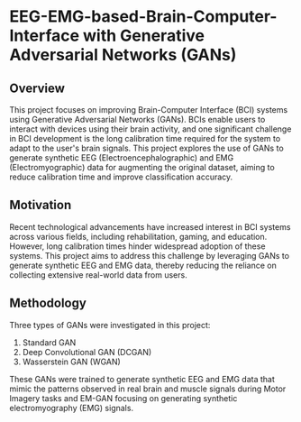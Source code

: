 # EEG-EMG-based-Brain-Computer-Interface with Generative Adversarial Networks (GANs)


## Overview

This project focuses on improving Brain-Computer Interface (BCI) systems using Generative Adversarial Networks (GANs). BCIs enable users to interact with devices using their brain activity, and one significant challenge in BCI development is the long calibration time required for the system to adapt to the user's brain signals. This project explores the use of GANs to generate synthetic EEG (Electroencephalographic) and EMG (Electromyographic) data for augmenting the original dataset, aiming to reduce calibration time and improve classification accuracy.

## Motivation

Recent technological advancements have increased interest in BCI systems across various fields, including rehabilitation, gaming, and education. However, long calibration times hinder widespread adoption of these systems. This project aims to address this challenge by leveraging GANs to generate synthetic EEG and EMG data, thereby reducing the reliance on collecting extensive real-world data from users.

## Methodology

Three types of GANs were investigated in this project:

1. Standard GAN
2. Deep Convolutional GAN (DCGAN)
3. Wasserstein GAN (WGAN)

These GANs were trained to generate synthetic EEG and EMG data that mimic the patterns observed in real brain and muscle signals during Motor Imagery tasks and EM-GAN focusing on generating synthetic electromyography (EMG) signals.
